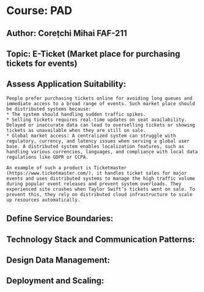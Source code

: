 # Course: PAD
## Author: Corețchi Mihai FAF-211
## Topic: E-Ticket (Market place for purchasing tickets for events)

## Assess Application Suitability:
    People prefer purchasing tickets online for avoiding long queues and immediate access to a broad range of events. Such market place should be distributed systems because:
    * The system should handling sudden traffic spikes.
    * Selling tickets requires real-time updates on seat availability. Delayed or inaccurate data can lead to overselling tickets or showing tickets as unavailable when they are still on sale.
    * Global market access: A centralized system can struggle with regulatory, currency, and latency issues when serving a global user base. A distributed system enables localization features, such as handling various currencies, languages, and compliance with local data regulations like GDPR or CCPA.
    
    An example of such a product is Ticketmaster (https://www.ticketmaster.com/), it handles ticket sales for major events and uses distributed systems to manage the high traffic volume during popular event releases and prevent system overloads. They experienced site crashes when Taylor Swift’s tickets went on sale. To prevent this, they rely on distributed cloud infrastructure to scale up resources automatically.
## Define Service Boundaries:

## Technology Stack and Communication Patterns:

## Design Data Management:

## Deployment and Scaling:
